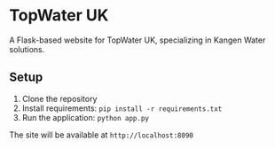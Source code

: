 # TopWater UK

A Flask-based website for TopWater UK, specializing in Kangen Water solutions.

## Setup

1. Clone the repository
2. Install requirements: `pip install -r requirements.txt`
3. Run the application: `python app.py`

The site will be available at `http://localhost:8090` 